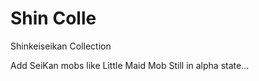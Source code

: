 Shin Colle
=========

Shinkeiseikan Collection

Add SeiKan mobs like Little Maid Mob
Still in alpha state...
